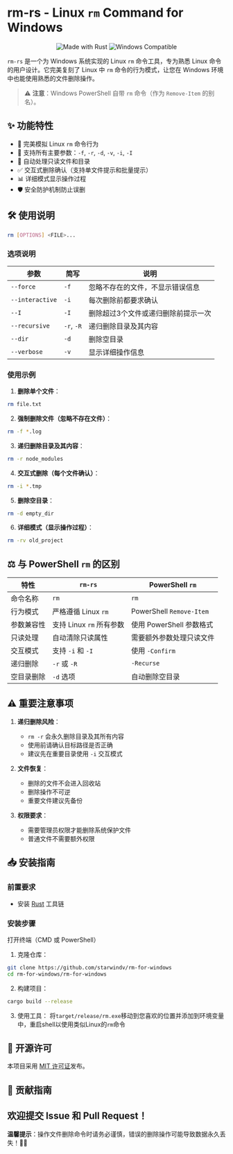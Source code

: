 # rm-rs - Linux `rm` Command for Windows

<p align="center">
  <img src="https://img.shields.io/badge/Rust-%23000000.svg?style=for-the-badge&logo=rust&logoColor=white" alt="Made with Rust">
  <img src="https://img.shields.io/badge/Windows-0078D6?style=for-the-badge&logo=windows&logoColor=white" alt="Windows Compatible">
</p>

`rm-rs` 是一个为 Windows 系统实现的 Linux `rm` 命令工具，专为熟悉 Linux 命令的用户设计。它完美复刻了 Linux 中 `rm` 命令的行为模式，让您在 Windows 环境中也能使用熟悉的文件删除操作。

> ⚠️ **注意**：Windows PowerShell 自带 `rm` 命令（作为 `Remove-Item` 的别名）。

## ✨ 功能特性

- 🔄 完美模拟 Linux `rm` 命令行为
- 🔧 支持所有主要参数：`-f`, `-r`, `-d`, `-v`, `-i`, `-I`
- 📁 自动处理只读文件和目录
- ✅ 交互式删除确认（支持单文件提示和批量提示）
- 📊 详细模式显示操作过程
- 🛡️ 安全防护机制防止误删


## 🛠️ 使用说明

```bash
rm [OPTIONS] <FILE>...
```

### 选项说明
| 参数 | 简写 | 说明 |
|------|------|------|
| `--force` | `-f` | 忽略不存在的文件，不显示错误信息 |
| `--interactive` | `-i` | 每次删除前都要求确认 |
| `--I` | `-I` | 删除超过3个文件或递归删除前提示一次 |
| `--recursive` | `-r`, `-R` | 递归删除目录及其内容 |
| `--dir` | `-d` | 删除空目录 |
| `--verbose` | `-v` | 显示详细操作信息 |

### 使用示例

1. **删除单个文件**：
```bash
rm file.txt
```

2. **强制删除文件（忽略不存在文件）**：
```bash
rm -f *.log
```

3. **递归删除目录及其内容**：
```bash
rm -r node_modules
```

4. **交互式删除（每个文件确认）**：
```bash
rm -i *.tmp
```

5. **删除空目录**：
```bash
rm -d empty_dir
```

6. **详细模式（显示操作过程）**：
```bash
rm -rv old_project
```

## ⚖️ 与 PowerShell `rm` 的区别

| 特性 | `rm-rs` | PowerShell `rm` |
|------|---------|----------------|
| 命令名称 | `rm` | `rm` |
| 行为模式 | 严格遵循 Linux `rm` | PowerShell `Remove-Item` |
| 参数兼容性 | 支持 Linux `rm` 所有参数 | 使用 PowerShell 参数格式 |
| 只读处理 | 自动清除只读属性 | 需要额外参数处理只读文件 |
| 交互模式 | 支持 `-i` 和 `-I` | 使用 `-Confirm` |
| 递归删除 | `-r` 或 `-R` | `-Recurse` |
| 空目录删除 | `-d` 选项 | 自动删除空目录 |

## ⚠️ 重要注意事项

1. **递归删除风险**：
   - `rm -r` 会永久删除目录及其所有内容
   - 使用前请确认目标路径是否正确
   - 建议先在重要目录使用 `-i` 交互模式

2. **文件恢复**：
   - 删除的文件不会进入回收站
   - 删除操作不可逆
   - 重要文件建议先备份

3. **权限要求**：
   - 需要管理员权限才能删除系统保护文件
   - 普通文件不需要额外权限

## 📥 安装指南

### 前置要求
- 安装 [Rust](https://www.rust-lang.org/tools/install) 工具链

### 安装步骤
打开终端（CMD 或 PowerShell）

1. 克隆仓库：
```bash
git clone https://github.com/starwindv/rm-for-windows
cd rm-for-windows/rm-for-windows
```

2. 构建项目：
```bash
cargo build --release
```

3. 使用工具：
将`target/release/rm.exe`移动到您喜欢的位置并添加到环境变量中，重启shell以使用类似Linux的`rm`命令

## 📜 开源许可

本项目采用 [MIT 许可证](./LICENSE)发布。

## 👥 贡献指南

欢迎提交 Issue 和 Pull Request！
---

**温馨提示**：操作文件删除命令时请务必谨慎，错误的删除操作可能导致数据永久丢失！💾🚫

